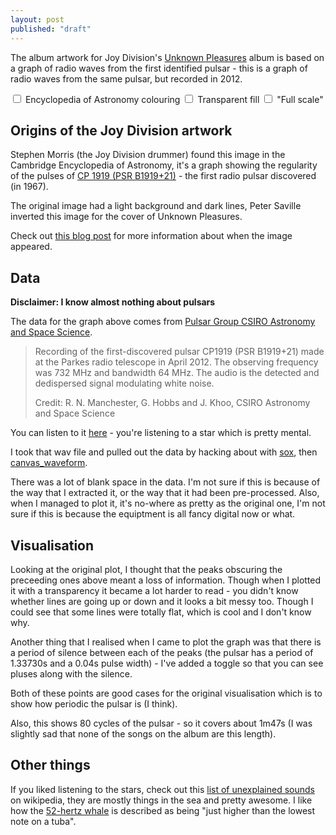 ```yaml
---
layout: post
published: "draft"
---
```

<p class="lead">The album artwork for Joy Division's <a href="http://en.wikipedia.org/wiki/Unknown_Pleasures">Unknown Pleasures</a> album is based on a graph of radio waves from the first identified pulsar - this is a graph of radio waves from the same pulsar, but recorded in 2012.</p>

<div id="pulsar" class="cr" data-cr="pulsar" data-cr-defer="">
  <div id="pulsar-graph"><!-- --></div>
  <form>
    <label>
      <input id="pulsar-colouring" type="checkbox" value="" />
      Encyclopedia of Astronomy colouring
    </label>
    <label>
      <input id="pulsar-transparent" type="checkbox" value="" />
      Transparent fill
    </label>
    <label>
      <input id="pulsar-scale" type="checkbox" value="" />
      "Full scale"
    </label>
  </form>
</div>

## Origins of the Joy Division artwork

Stephen Morris (the Joy Division drummer) found this image in the Cambridge Encyclopedia of Astronomy,  it's a graph showing the regularity of the pulses of [CP 1919 (PSR B1919+21)](http://en.wikipedia.org/wiki/PSR_B1919%2B21) - the first radio pulsar discovered (in 1967).

The original image had a light background and dark lines, Peter Saville inverted this image for the cover of Unknown Pleasures.

Check out [this blog post](http://adamcap.com/2011/05/19/history-of-joy-division-unknown-pleasures-album-art/) for more information about when the image appeared.

## Data

<p class="lead"><strong>Disclaimer: I know almost nothing about pulsars</strong></p>

The data for the graph above comes from [Pulsar Group CSIRO Astronomy and Space Science](http://www.atnf.csiro.au/people/pulsar/index.html?n=Main.Audio).

> Recording of the first-discovered pulsar CP1919 (PSR B1919+21) made at the Parkes radio telescope in April 2012. The observing frequency was 732 MHz and bandwidth 64 MHz. The audio is the detected and dedispersed signal modulating white noise. 
> 
> Credit: R. N. Manchester, G. Hobbs and J. Khoo, CSIRO Astronomy and Space Science

You can listen to it [here](http://www.atnf.csiro.au/research/pulsar/audio/CP1919.wav) - you're listening to a star which is pretty mental.

I took that wav file and pulled out the data by hacking about with [sox](http://sox.sourceforge.net/), then [canvas_waveform](https://github.com/aalin/canvas_waveform).

There was a lot of blank space in the data. I'm not sure if this is because of the way that I extracted it, or the way that it had been pre-processed.  Also, when I managed to plot it, it's no-where as pretty as the original one, I'm not sure if this is because the equiptment is all fancy digital now or what.

## Visualisation

Looking at the original plot, I thought that the peaks obscuring the preceeding ones above meant a loss of information.  Though when I plotted it with a transparency it became a lot harder to read - you didn't know whether lines are going up or down and it looks a bit messy too.  Though I could see that some lines were totally flat, which is cool and I don't know why.

Another thing that I realised when I came to plot the graph was that there is a period of silence between each of the peaks (the pulsar has a period of 1.33730s and a 0.04s pulse width) - I've added a toggle so that you can see pluses along with the silence.

Both of these points are good cases for the original visualisation which is to show how periodic the pulsar is (I think).

Also, this shows 80 cycles of the pulsar - so it covers about 1m47s (I was slightly sad that none of the songs on the album are this length).

## Other things

If you liked listening to the stars, check out this [list of unexplained sounds](http://en.wikipedia.org/wiki/List_of_unexplained_sounds) on wikipedia, they are mostly things in the sea and pretty awesome. I like how the [52-hertz whale](http://en.wikipedia.org/wiki/52-Hertz_whale) is described as being "just higher than the lowest note on a tuba".